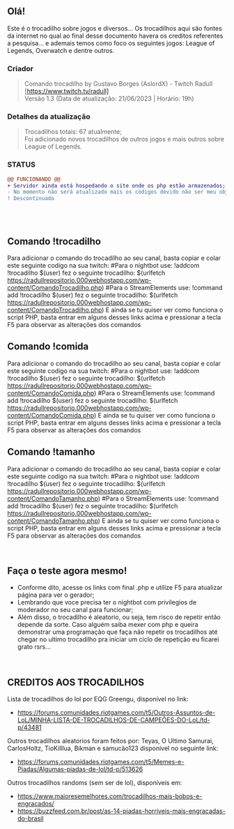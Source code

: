 ## Olá!
Este é o trocadilho sobre jogos e diversos...
Os trocadilhos aqui são fontes da internet no qual ao final desse documento havera os creditos referentes a pesquisa... e ademais temos como foco os seguintes jogos: League of Legends, Overwatch e dentre outros.

### Criador
>Comando trocadilho by Gustavo Borges (AslordX) - Twitch Radull [https://www.twitch.tv/radull]</br>
Versão 1.3 (Data de atualização: 21/06/2023 | Horário: 19h)

### Detalhes da atualização
>Trocadilhos totais: 67 atualmente;</br>
>Foi adicionado novos trocadilhos de outros jogos e mais outros sobre League of Legends.

### STATUS
```diff
@@ FUNCIONANDO @@
+ Servidor ainda está hospedando o site onde os php estão armazenados;
- No momento não será atualizado mais os códigos devido não ser meu objetivo atual no momento.
! Descontinuado
```

</br>
</br>

## Comando !trocadilho
Para adicionar o comando do trocadilho ao seu canal, basta copiar e colar este seguinte codigo na sua twitch: 
#Para o nightbot use: !addcom !trocadilho $(user) fez o seguinte trocadilho: $(urlfetch https://radullrepositorio.000webhostapp.com/wp-content/ComandoTrocadilho.php)
#Para o StreamElements use: !command add !trocadilho $(user) fez o seguinte trocadilho: $(urlfetch https://radullrepositorio.000webhostapp.com/wp-content/ComandoTrocadilho.php)
E ainda se tu quiser ver como funciona o script PHP, basta entrar em alguns desses links acima e pressionar a tecla F5 para observar as alterações dos comandos

## Comando !comida
Para adicionar o comando do trocadilho ao seu canal, basta copiar e colar este seguinte codigo na sua twitch: 
#Para o nightbot use: !addcom !trocadilho $(user) fez o seguinte trocadilho: $(urlfetch https://radullrepositorio.000webhostapp.com/wp-content/ComandoComida.php)
#Para o StreamElements use: !command add !trocadilho $(user) fez o seguinte trocadilho: $(urlfetch https://radullrepositorio.000webhostapp.com/wp-content/ComandoComida.php)
E ainda se tu quiser ver como funciona o script PHP, basta entrar em alguns desses links acima e pressionar a tecla F5 para observar as alterações dos comandos

## Comando !tamanho
Para adicionar o comando do trocadilho ao seu canal, basta copiar e colar este seguinte codigo na sua twitch: 
#Para o nightbot use: !addcom !trocadilho $(user) fez o seguinte trocadilho: $(urlfetch https://radullrepositorio.000webhostapp.com/wp-content/ComandoTamanho.php)
#Para o StreamElements use: !command add !trocadilho $(user) fez o seguinte trocadilho: $(urlfetch https://radullrepositorio.000webhostapp.com/wp-content/ComandoTamanho.php)
E ainda se tu quiser ver como funciona o script PHP, basta entrar em alguns desses links acima e pressionar a tecla F5 para observar as alterações dos comandos

</br>

## Faça o teste agora mesmo!
- Conforme dito, acesse os links com final .php e utilize F5 para atualizar página para ver o gerador;
- Lembrando que voce precisa ter o nightbot com privilegios de moderador no seu canal para funcionar;
- Além disso, o trocadilho é aleatorio, ou seja, tem risco de repetir então depende da sorte. Caso alguém saiba mexer com php e queira demonstrar uma programação que faça não repetir os trocadilhos até chegar no ultimo trocadilho pra iniciar um ciclo de repetição eu ficarei grato rsrs...

</br>

## CREDITOS AOS TROCADILHOS
Lista de trocadilhos do lol por EQG Greengu, disponível no link:
- https://forums.comunidades.riotgames.com/t5/Outros-Assuntos-de-LoL/MINHA-LISTA-DE-TROCADILHOS-DE-CAMPEÕES-DO-LoL/td-p/43481

Outros trocadilhos aleatorios foram feitos por: Teyas, O Ultimo Samurai, CarIosHoltz, TioKilllua, Bikman e samucão123 disponível no seguinte link:
- https://forums.comunidades.riotgames.com/t5/Memes-e-Piadas/Algumas-piadas-de-lol/td-p/513626

Outros trocadilhos randoms (sem ser de lol), disponíveis em:
- https://www.maioresemelhores.com/trocadilhos-mais-bobos-e-engracados/
- https://buzzfeed.com.br/post/as-14-piadas-horriveis-mais-engracadas-do-brasil
